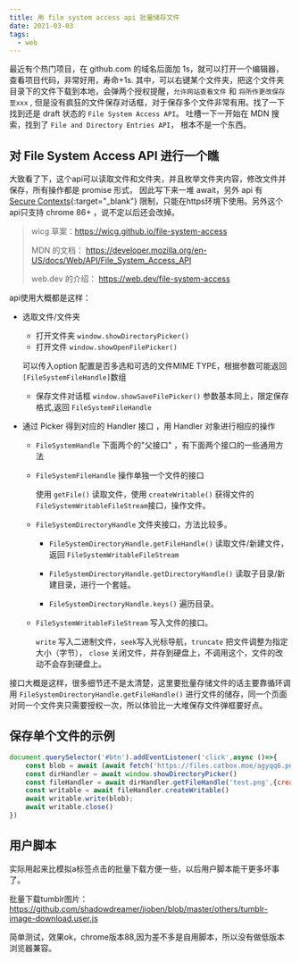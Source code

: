 ```yaml
---
title: 用 file system access api 批量储存文件
date: 2021-03-03
tags:
  - web
---
```


最近有个热门项目，在 github.com 的域名后面加 1s，就可以打开一个编辑器，查看项目代码，非常好用，寿命+1s.
其中，可以右键某个文件夹，把这个文件夹目录下的文件下载到本地，会弹两个授权提醒，`允许网站查看文件` 和 `将所作更改保存至xxx` , 但是没有疯狂的文件保存对话框，对于保存多个文件非常有用。找了一下找到还是 draft 状态的 `File System Access API`。 吐槽一下一开始在 MDN 搜索，找到了 `File and Directory Entries API`， 根本不是一个东西。

## 对 File System Access API 进行一个瞧

大致看了下，这个api可以读取文件和文件夹，并且枚举文件夹内容，修改文件并保存，所有操作都是 promise 形式， 因此写下来一堆 await，另外 api 有 [Secure Contexts](https://w3c.github.io/webappsec-secure-contexts/){:target="_blank"} 限制，只能在https环境下使用。另外这个api只支持 chrome 86+ ，说不定以后还会改掉。

> wicg 草案：https://wicg.github.io/file-system-access 
>
> MDN 的文档： <https://developer.mozilla.org/en-US/docs/Web/API/File_System_Access_API>
>
> web.dev 的介绍： <https://web.dev/file-system-access>

api使用大概都是这样：

* 选取文件/文件夹
  * 打开文件夹 `window.showDirectoryPicker()`
  * 打开文件 `window.showOpenFilePicker()`
  
  可以传入option 配置是否多选和可选的文件MIME TYPE，根据参数可能返回`[FileSystemFileHandle]`数组
  
  * 保存文件对话框 `window.showSaveFilePicker()` 参数基本同上，限定保存格式,返回 `FileSystemFileHandle`

* 通过 Picker 得到对应的 Handler 接口 ，用 Handler 对象进行相应的操作
  * `FileSystemHandle` 下面两个的"父接口" ，有下面两个接口的一些通用方法
  * `FileSystemFileHandle` 操作单独一个文件的接口

    使用 `getFile()` 读取文件，使用 `createWritable()` 获得文件的 `FileSystemWritableFileStream`接口，操作文件。

  * `FileSystemDirectoryHandle` 文件夹接口，方法比较多。

    * `FileSystemDirectoryHandle.getFileHandle()` 读取文件/新建文件，返回 `FileSystemWritableFileStream`

    * `FileSystemDirectoryHandle.getDirectoryHandle()` 读取子目录/新建目录，进行一个套娃。

    * `FileSystemDirectoryHandle.keys()` 遍历目录。

  * `FileSystemWritableFileStream` 写入文件的接口。
  
    `write` 写入二进制文件，`seek`写入光标导航，`truncate` 把文件调整为指定大小（字节）， `close` 关闭文件，并存到硬盘上，不调用这个，文件的改动不会存到硬盘上。

接口大概是这样，很多细节还不是太清楚，这里要批量存储文件的话主要靠循环调用 `FileSystemDirectoryHandle.getFileHandle()` 进行文件的储存，同一个页面对同一个文件夹只需要授权一次，所以体验比一大堆保存文件弹框要好点。

## 保存单个文件的示例

``` js
document.querySelector('#btn').addEventListener('click',async ()=>{
    const blob = await (await fetch('https://files.catbox.moe/agyqq6.png')).blob()
    const dirHandler = await window.showDirectoryPicker()
    const fileHandler = await dirHandler.getFileHandle('test.png',{create:true})
    const writable = await fileHandler.createWritable()
    await writable.write(blob);
    await writable.close()
})
```

## 用户脚本

实际用起来比模拟a标签点击的批量下载方便一些，以后用户脚本能干更多坏事了。

批量下载tumblr图片：<https://github.com/shadowdreamer/jioben/blob/master/others/tumblr-image-download.user.js>

简单测试，效果ok，chrome版本88,因为差不多是自用脚本，所以没有做低版本浏览器兼容。
